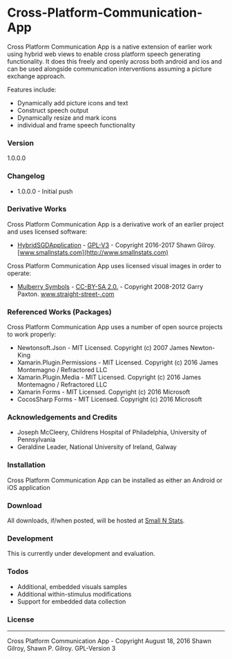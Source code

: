 # Cross-Platform-Communication-App
Cross Platform Communication App is a native extension of earlier work using hybrid web views to enable cross platform speech generating functionality.  It does this freely and openly across both android and ios and can be used alongside communication interventions assuming a picture exchange approach. 

Features include:
  - Dynamically add picture icons and text
  - Construct speech output
  - Dynamically resize and mark icons
  - individual and frame speech functionality

### Version
1.0.0.0

### Changelog
 * 1.0.0.0 - Initial push

### Derivative Works
Cross Platform Communication App is a derivative work of an earlier project and uses licensed software:
* [HybridSGDApplication](https://github.com/miyamot0/HybridSGDApplication) - [GPL-V3](https://www.gnu.org/licenses/old-licenses/gpl-2.0.en.html) - Copyright 2016-2017 Shawn Gilroy. [www.smallnstats.com](http://www.smallnstats.com)

Cross Platform Communication App uses licensed visual images in order to operate:
* [Mulberry Symbols](https://github.com/straight-street/mulberry-symbols) - [CC-BY-SA 2.0.](http://creativecommons.org/licenses/by-sa/2.0/uk/) - Copyright 2008-2012 Garry Paxton. [www.straight-street-.com](http://straight-street.com/)

### Referenced Works (Packages)
Cross Platform Communication App uses a number of open source projects to work properly:
* Newtonsoft.Json - MIT Licensed. Copyright (c) 2007 James Newton-King 
* Xamarin.Plugin.Permissions - MIT Licensed. Copyright (c) 2016 James Montemagno / Refractored LLC
* Xamarin.Plugin.Media - MIT Licensed. Copyright (c) 2016 James Montemagno / Refractored LLC
* Xamarin Forms - MIT Licensed. Copyright (c) 2016 Microsoft
* CocosSharp Forms - MIT Licensed. Copyright (c) 2016 Microsoft

### Acknowledgements and Credits
* Joseph McCleery, Childrens Hospital of Philadelphia, University of Pennsylvania
* Geraldine Leader, National University of Ireland, Galway

### Installation
Cross Platform Communication App can be installed as either an Android or iOS application

### Download
All downloads, if/when posted, will be hosted at [Small N Stats](http://www.smallnstats.com). 

### Development
This is currently under development and evaluation.

### Todos
* Additional, embedded visuals samples
* Additional within-stimulus modifications
* Support for embedded data collection

### License
----
Cross Platform Communication App - Copyright August 18, 2016 Shawn Gilroy, Shawn P. Gilroy. GPL-Version 3
